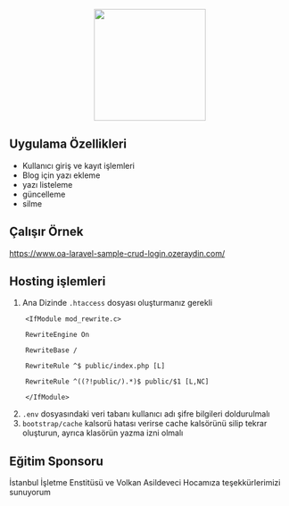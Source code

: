 <p align="center"><img src="https://res.cloudinary.com/dtfbvvkyp/image/upload/v1566331377/laravel-logolockup-cmyk-red.svg" width="200"></p>

## Uygulama Özellikleri

- Kullanıcı giriş ve kayıt işlemleri
- Blog için yazı ekleme
- yazı listeleme
- güncelleme
- silme

## Çalışır Örnek
https://www.oa-laravel-sample-crud-login.ozeraydin.com/

## Hosting işlemleri

1. Ana Dizinde ```.htaccess``` dosyası oluşturmanız gerekli
```
    <IfModule mod_rewrite.c>
    
    RewriteEngine On
    
    RewriteBase /
    
    RewriteRule ^$ public/index.php [L]
    
    RewriteRule ^((?!public/).*)$ public/$1 [L,NC]
    
    </IfModule>
   ``` 
2. ```.env``` dosyasındaki veri tabanı kullanıcı adı şifre bilgileri doldurulmalı
3. ```bootstrap/cache``` kalsorü hatası verirse cache kalsörünü silip tekrar oluşturun, ayrıca klasörün yazma izni olmalı  

## Eğitim Sponsoru
İstanbul İşletme Enstitüsü ve Volkan Asildeveci Hocamıza teşekkürlerimizi sunuyorum
